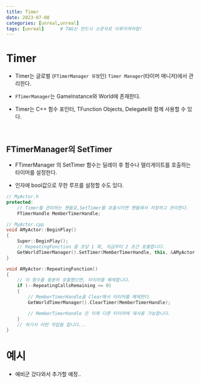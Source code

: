 ```yaml
---
title: Timer
date: 2023-07-08
categories: [unreal,unreal]
tags: [unreal]		# TAG는 반드시 소문자로 이루어져야함!
---
```


**Timer**
=============

* Timer는 글로벌 (`FTimerManager 유형`인) `Timer Manager`(타이머 매니저)에서 관리한다.

* `FTimerManager`는 GameInstance와 World에 존재한다.

* Timer는 C++ 함수 포인터, TFunction Objects, Delegate와 함께 사용할 수 있다.


<br>

**FTimerManager의 SetTimer**
--------------

* FTimerManager 의 SetTimer 함수는 딜레이 후 함수나 델리게이트를 호출하는 타이머를 설정한다.

* 인자에 bool값으로 무한 루프를 설정할 수도 있다.


```c++
// MyActor.h
protected:
    // Timer를 관리하는 핸들로,SetTimer를 호출시키면 핸들에서 저장하고 관리한다.
    FTimerHandle MemberTimerHandle;

// MyActor.cpp
void AMyActor::BeginPlay()
{
    Super::BeginPlay();
    // RepeatingFunction 을 초당 1 회, 지금부터 2 초간 호출합니다.
    GetWorldTimerManager().SetTimer(MemberTimerHandle, this, &AMyActor::RepeatingFunction, 1.0f, true, 2.0f);
}

void AMyActor::RepeatingFunction()
{
    // 이 함수를 충분히 호출했으면, 타이머를 해제합니다.
    if (--RepeatingCallsRemaining <= 0)
    {
        // MemberTimerHandle을 Clear해서 타이머를 해제한다.
        GetWorldTimerManager().ClearTimer(MemberTimerHandle);

        // MemberTimerHandle 은 이제 다른 타이머에 재사용 가능합니다.
    }
    // 여기서 어떤 작업을 합니다...
}
```

**예시**
============

* 예비군 갔다와서 추가할 예정..